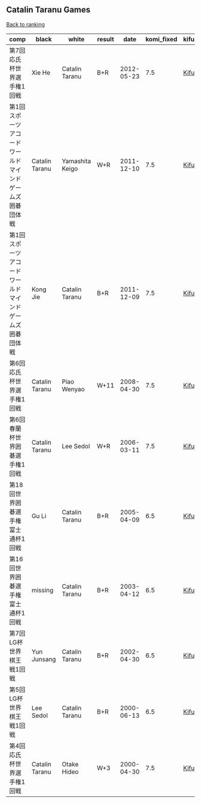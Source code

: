 ## Catalin Taranu Games

[Back to ranking](../../index.md)




| **comp** | **black** | **white** | **result** | **date** | **komi_fixed** | **kifu** | 
| --- | --- | --- | --- | --- | --- | --- |
| 第7回応氏杯世界選手権1回戦 | Xie He | Catalin Taranu | B+R | 2012-05-23 | 7.5 | [Kifu](https://kifudepot.net/kifucontents.php?id=mnbGHZFr1BTU3%2F%2B2gw713Q%3D%3D) | 
| 第1回スポーツアコードワールドマインドゲームズ囲碁団体戦 | Catalin Taranu | Yamashita Keigo | W+R | 2011-12-10 | 7.5 | [Kifu](https://kifudepot.net/kifucontents.php?id=aqKaHSazn2A39zSelmOplg%3D%3D) | 
| 第1回スポーツアコードワールドマインドゲームズ囲碁団体戦 | Kong Jie | Catalin Taranu | B+R | 2011-12-09 | 7.5 | [Kifu](https://kifudepot.net/kifucontents.php?id=fjwBTGyi1zCDrKsyoJK5Sg%3D%3D) | 
| 第6回応氏杯世界選手権1回戦 | Catalin Taranu | Piao Wenyao | W+11 | 2008-04-30 | 7.5 | [Kifu](https://kifudepot.net/kifucontents.php?id=6j6ybt2tgzRjUzRVkmHMAQ%3D%3D) | 
| 第6回春蘭杯世界囲碁選手権1回戦 | Catalin Taranu | Lee Sedol | W+R | 2006-03-11 | 7.5 | [Kifu](https://kifudepot.net/kifucontents.php?id=ecoT9%2B3nS75oG2xKBMXtdw%3D%3D) | 
| 第18回世界囲碁選手権富士通杯1回戦 | Gu Li | Catalin Taranu | B+R | 2005-04-09 | 6.5 | [Kifu](https://kifudepot.net/kifucontents.php?id=lPaB2z7XR29lcxGmyxwclg%3D%3D) | 
| 第16回世界囲碁選手権富士通杯1回戦 | missing | Catalin Taranu | B+R | 2003-04-12 | 6.5 | [Kifu](https://kifudepot.net/kifucontents.php?id=76KTAwOoTvKD4p1y%2BR07zQ%3D%3D) | 
| 第7回LG杯世界棋王戦1回戦 | Yun Junsang | Catalin Taranu | B+R | 2002-04-30 | 6.5 | [Kifu](https://kifudepot.net/kifucontents.php?id=I2pzMV8SlW%2FaC6rgExWakw%3D%3D) | 
| 第5回LG杯世界棋王戦1回戦 | Lee Sedol | Catalin Taranu | B+R | 2000-06-13 | 6.5 | [Kifu](https://kifudepot.net/kifucontents.php?id=AQtqGTJnbUVey5ftx%2BdmSA%3D%3D) | 
| 第4回応氏杯世界選手権1回戦 | Catalin Taranu | Otake Hideo | W+3 | 2000-04-30 | 7.5 | [Kifu](https://kifudepot.net/kifucontents.php?id=ritCR4EEmMjJznF8wQdZ3A%3D%3D) |




